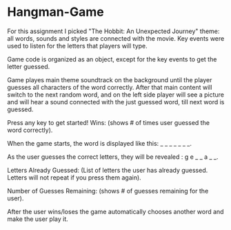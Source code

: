 # Hangman-Game

For this assignment I picked "The Hobbit: An Unexpected Journey" theme: all words, sounds and styles are connected with the movie.
Key events were used to listen for the letters that players will type.

Game code is organized as an object, except for the key events to get the letter guessed. 

Game playes main theme soundtrack on the background until the player guesses all characters of the word correctly.
After that main content will switch to the next random word, and on the left side player will see a picture and will hear a sound connected with the just guessed word, till next word is guessed.

Press any key to get started!
Wins: (shows # of times user guessed the word correctly).

When the game starts, the word is displayed like this: _ _ _ _ _ _ _.

As the user guesses the correct letters, they will be revealed : g e _ _ a _ _.

Letters Already Guessed: (List of letters the user has already guessed. Letters will not repeat if you press them again).

Number of Guesses Remaining: (shows # of guesses remaining for the user). 

After the user wins/loses the game automatically chooses another word and make the user play it.
